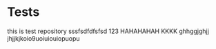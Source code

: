 # Tests 
this is test repository
sssfsdfdfsfsd
123
HAHAHAHAH
KKKK
ghhggjghjj
jhjjkjkoio9uoiuiouiopuopu
